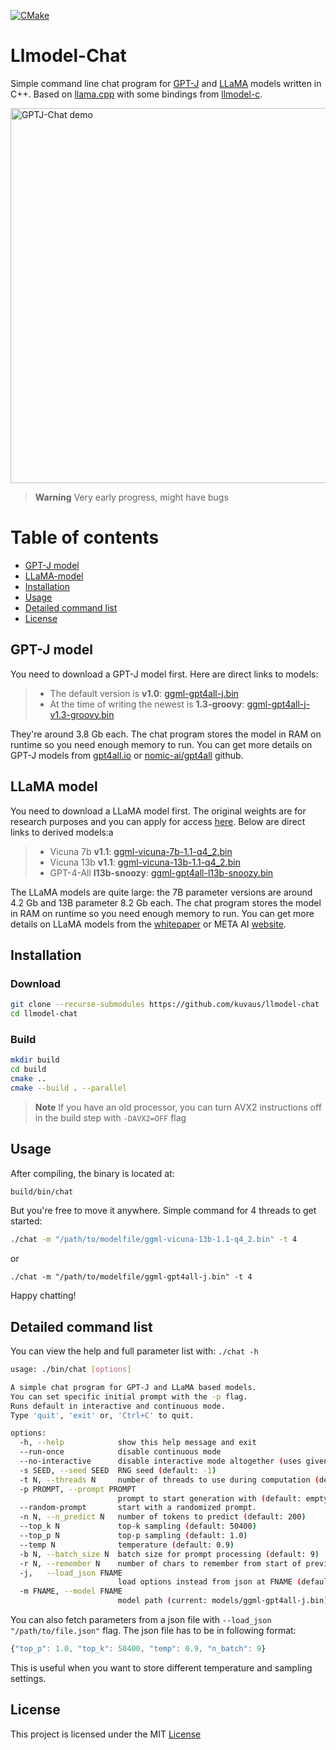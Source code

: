[![CMake](https://github.com/kuvaus/llmodel-chat/actions/workflows/cmake.yml/badge.svg)](https://github.com/kuvaus/llmodel-chat/actions/workflows/cmake.yml)
# Llmodel-Chat
Simple command line chat program for [GPT-J](https://en.wikipedia.org/wiki/GPT-J) and [LLaMA](https://en.wikipedia.org/wiki/LLaMA) models written in C++. Based on [llama.cpp](https://github.com/ggerganov/llama.cpp) with some bindings from [llmodel-c](https://github.com/nomic-ai/gpt4all-chat).

<img alt="GPTJ-Chat demo" src="https://user-images.githubusercontent.com/22169537/234323778-64365dc9-8bd9-4a48-b7de-ec0280a5fb4e.gif" width="600" />

> **Warning**
> Very early progress, might have bugs

# Table of contents
<!-- TOC -->
* [GPT-J model](#gpt-j-model)
* [LLaMA-model](#llama-model)
* [Installation](#installation)
* [Usage](#usage)
* [Detailed command list](#detailed-command-list)
* [License](#license)
<!-- TOC -->


## GPT-J model
You need to download a GPT-J model first. Here are direct links to models:

>- The default version is **v1.0**: [ggml-gpt4all-j.bin](https://gpt4all.io/models/ggml-gpt4all-j.bin)
>- At the time of writing the newest is **1.3-groovy**: [ggml-gpt4all-j-v1.3-groovy.bin](https://gpt4all.io/models/ggml-gpt4all-j-v1.3-groovy.bin)

They're around 3.8 Gb each. The chat program stores the model in RAM on runtime so you need enough memory to run. You can get more details on GPT-J models from [gpt4all.io](https://gpt4all.io/) or [nomic-ai/gpt4all](https://github.com/nomic-ai/gpt4all) github.

## LLaMA model
You need to download a LLaMA model first. The original weights are for research purposes and you can apply for access [here](https://ai.facebook.com/blog/large-language-model-llama-meta-ai/). Below are direct links to derived models:a

>- Vicuna 7b **v1.1**: [ggml-vicuna-7b-1.1-q4_2.bin](https://gpt4all.io/models/ggml-vicuna-7b-1.1-q4_2.bin)
>- Vicuna 13b **v1.1**: [ggml-vicuna-13b-1.1-q4_2.bin](https://gpt4all.io/models/ggml-vicuna-13b-1.1-q4_2.bin)
>- GPT-4-All **l13b-snoozy**: [ggml-gpt4all-l13b-snoozy.bin](https://gpt4all.io/models/ggml-gpt4all-l13b-snoozy.bin)

The LLaMA models are quite large: the 7B parameter versions are around 4.2 Gb and 13B parameter 8.2 Gb each. The chat program stores the model in RAM on runtime so you need enough memory to run. You can get more details on LLaMA models from the [whitepaper](https://arxiv.org/abs/2302.13971) or META AI [website](https://ai.facebook.com/blog/large-language-model-llama-meta-ai/).

## Installation
### Download

```sh
git clone --recurse-submodules https://github.com/kuvaus/llmodel-chat
cd llmodel-chat
```

### Build

```sh
mkdir build
cd build
cmake ..
cmake --build . --parallel
```
> **Note**
> If you have an old processor, you can turn AVX2 instructions off in the build step with `-DAVX2=OFF` flag 

## Usage

After compiling, the binary is located at:

```sh
build/bin/chat
```
But you're free to move it anywhere. Simple command for 4 threads to get started:
```sh
./chat -m "/path/to/modelfile/ggml-vicuna-13b-1.1-q4_2.bin" -t 4
```
or
```
./chat -m "/path/to/modelfile/ggml-gpt4all-j.bin" -t 4
```

Happy chatting!

## Detailed command list
You can view the help and full parameter list with:
`
./chat -h
`

```sh
usage: ./bin/chat [options]

A simple chat program for GPT-J and LLaMA based models.
You can set specific initial prompt with the -p flag.
Runs default in interactive and continuous mode.
Type 'quit', 'exit' or, 'Ctrl+C' to quit.

options:
  -h, --help            show this help message and exit
  --run-once            disable continuous mode
  --no-interactive      disable interactive mode altogether (uses given prompt only)
  -s SEED, --seed SEED  RNG seed (default: -1)
  -t N, --threads N     number of threads to use during computation (default: 4)
  -p PROMPT, --prompt PROMPT
                        prompt to start generation with (default: empty)
  --random-prompt       start with a randomized prompt.
  -n N, --n_predict N   number of tokens to predict (default: 200)
  --top_k N             top-k sampling (default: 50400)
  --top_p N             top-p sampling (default: 1.0)
  --temp N              temperature (default: 0.9)
  -b N, --batch_size N  batch size for prompt processing (default: 9)
  -r N, --remember N    number of chars to remember from start of previous answer (default: 200)
  -j,   --load_json FNAME
                        load options instead from json at FNAME (default: empty/no)
  -m FNAME, --model FNAME
                        model path (current: models/ggml-gpt4all-j.bin)
```

You can also fetch parameters from a json file with `--load_json "/path/to/file.json"` flag.  The json file has to be in following format:

```javascript
{"top_p": 1.0, "top_k": 50400, "temp": 0.9, "n_batch": 9}
```
This is useful when you want to store different temperature and sampling settings.

## License

This project is licensed under the MIT [License](https://github.com/kuvaus/llama-chat/blob/main/LICENSE)
